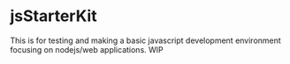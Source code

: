 # jsStarterKit

This is for testing and making a basic javascript development environment focusing on nodejs/web applications. WIP
